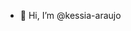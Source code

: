 - 👋 Hi, I’m @kessia-araujo

<!---
kessia-araujo/kessia-araujo is a ✨ special ✨ repository because its `README.md` (this file) appears on your GitHub profile.
You can click the Preview link to take a look at your changes.
--->

